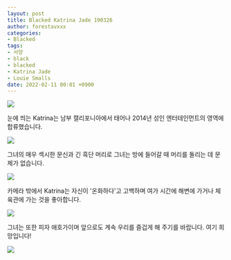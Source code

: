 ```yaml
---
layout: post
title: Blacked Katrina Jade 190326
author: forestavxxx
categories: 
- Blacked
tags:
- 서양
- black
- blacked
- Katrina Jade
- Louie Smalls
date: 2022-02-11 00:01 +0900
---
```



![](https://raw.githubusercontent.com/forestavxxx/forestavxxx.github.io/main/_images/Katrina%20Jade/Katrina%20Jade1.jpg)


눈에 띄는 Katrina는 남부 캘리포니아에서 태어나 2014년 성인 엔터테인먼트의 영역에 합류했습니다.


![](https://raw.githubusercontent.com/forestavxxx/forestavxxx.github.io/main/_images/Katrina%20Jade/Katrina%20Jade2.jpg)


그녀의 매우 섹시한 문신과 긴 흑단 머리로 그녀는 방에 들어갈 때 머리를 돌리는 데 문제가 없습니다.


![](https://raw.githubusercontent.com/forestavxxx/forestavxxx.github.io/main/_images/Katrina%20Jade/Katrina%20Jade3.jpg)


카메라 밖에서 Katrina는 자신이 '온화하다'고 고백하며 여가 시간에 해변에 가거나 체육관에 가는 것을 좋아합니다.


![](https://raw.githubusercontent.com/forestavxxx/forestavxxx.github.io/main/_images/Katrina%20Jade/Katrina%20Jade4.jpg)


그녀는 또한 피자 애호가이며 앞으로도 계속 우리를 즐겁게 해 주기를 바랍니다. 여기 희망입니다!


![](https://raw.githubusercontent.com/forestavxxx/forestavxxx.github.io/main/_images/Katrina%20Jade/Katrina%20Jade5.jpg)
